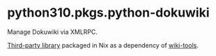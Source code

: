 # python310.pkgs.python-dokuwiki

Manage Dokuwiki via XMLRPC.

[Third-party library](https://github.com/fmenabe/python-dokuwiki/tree/master) packaged in Nix as a dependency of [wiki-tools](./wiki-tools.md).


